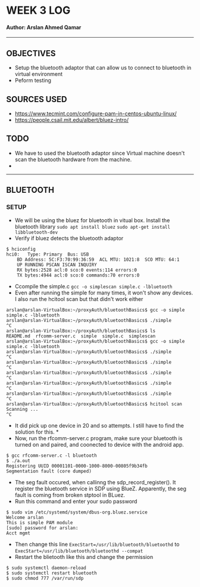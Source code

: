 # WEEK 3 LOG
#### Author: Arslan Ahmed Qamar

---

## OBJECTIVES
* Setup the bluetooth adaptor that can allow us to connect to bluetooth in virtual environment
* Peform testing 

## SOURCES USED 
* https://www.tecmint.com/configure-pam-in-centos-ubuntu-linux/
* https://people.csail.mit.edu/albert/bluez-intro/

## TODO
* We have to used the bluetooth adaptor since Virtual machine doesn't scan the bluetooth hardware from the machine. 
* 

---

## BLUETOOTH
### SETUP
* We will be using the bluez for bluetooth in vitual box. Install the bluetooth library
`sudo apt install bluez`
`sudo apt-get install libbluetooth-dev`
* Verify if bluez detects the bluetooth adaptor 
```
$ hciconfig
hci0:	Type: Primary  Bus: USB
	BD Address: 5C:F3:70:99:36:59  ACL MTU: 1021:8  SCO MTU: 64:1
	UP RUNNING PSCAN ISCAN INQUIRY 
	RX bytes:2528 acl:0 sco:0 events:114 errors:0
	TX bytes:4944 acl:0 sco:0 commands:70 errors:0
```
* Ccompile the simple.c
`gcc -o simplescan simple.c -lbluetooth`
* Even after running the simple for many times, it won't show any devices. I also run the hcitool scan but that didn't work either 
```
arslan@arslan-VirtualBox:~/proxyAuth/bluetoothBasics$ gcc -o simple simple.c -lbluetooth
arslan@arslan-VirtualBox:~/proxyAuth/bluetoothBasics$ ./simple
^C
arslan@arslan-VirtualBox:~/proxyAuth/bluetoothBasics$ ls
README.md  rfcomm-server.c  simple  simple.c  simplescan
arslan@arslan-VirtualBox:~/proxyAuth/bluetoothBasics$ gcc -o simple simple.c -lbluetooth
arslan@arslan-VirtualBox:~/proxyAuth/bluetoothBasics$ ./simple
^C
arslan@arslan-VirtualBox:~/proxyAuth/bluetoothBasics$ ./simple
^C
arslan@arslan-VirtualBox:~/proxyAuth/bluetoothBasics$ ./simple
^C  
arslan@arslan-VirtualBox:~/proxyAuth/bluetoothBasics$ ./simple
^C
arslan@arslan-VirtualBox:~/proxyAuth/bluetoothBasics$ ./simple
^C
arslan@arslan-VirtualBox:~/proxyAuth/bluetoothBasics$ hcitool scan
Scanning ...
^C
```
* It did pick up one device in 20 and so attempts. I still have to find the solution for this. *
* Now, run the rfcomm-server.c program, make sure your bluetooth is turned on and paired, and coonected to device with the android app. 
```
$ gcc rfcomm-server.c -l bluetooth
$ ./a.out 
Registering UUID 00001101-0000-1000-8000-00805f9b34fb
Segmentation fault (core dumped)
```
* The seg fault occured, when callinng the sdp_record_register(). It register the bluetooth service in SDP using BlueZ. Apparently, the seg fault is coming from broken stptool in BLuez. 
* Run this command and enter your sudo password 
```
$ sudo vim /etc/systemd/system/dbus-org.bluez.service
Welcome arslan
This is simple PAM module
[sudo] password for arslan: 
Acct mgmt
```
* Then change this line `ExecStart=/usr/lib/bluetooth/bluetoothd` to `ExecStart=/usr/lib/bluetooth/bluetoothd --compat`
* Restart the blietooth like this and change the permission
```
$ sudo systemctl daemon-reload
$ sudo systemctl restart bluetooth
$ sudo chmod 777 /var/run/sdp
```




